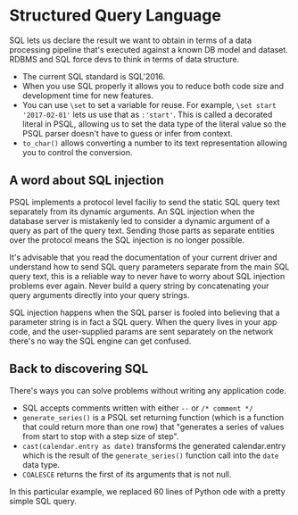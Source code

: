 # Structured Query Language

SQL lets us declare the result we want to obtain in terms of a data processing pipeline that's executed against a known DB model and dataset. RDBMS and SQL force devs to think in terms of data structure.

- The current SQL standard is SQL'2016.
- When you use SQL properly it allows you to reduce both code size and development time for new features.
- You can use `\set` to set a variable for reuse. For example, `\set start '2017-02-01'` lets us use that as `:'start'`. This is called a decorated literal in PSQL, allowing us to set the data type of the literal value so the PSQL parser doesn't have to guess or infer from context.
- `to_char()` allows converting a number to its text representation allowing you to control the conversion.

## A word about SQL injection

PSQL implements a protocol level faciliy to send the static SQL query text separately from its dynamic arguments. An SQL injection when the database server is mistakenly led to consider a dynamic argument of a query as part of the query text. Sending those parts as separate entities over the protocol means the SQL injection is no longer possible.

It's advisable that you read the documentation of your current driver and understand how to send SQL query parameters separate from the main SQL query text, this is a reliable way to never have to worry about SQL injection problems ever again. Never build a query string by concatenating your query arguments directly into your query strings.

SQL injection happens when the SQL parser is fooled into believing that a parameter string is in fact a SQL query. When the query lives in your app code, and the user-supplied params are sent separately on the network there's no way the SQL engine can get confused.

## Back to discovering SQL

There's ways you can solve problems without writing any application code.

- SQL accepts comments written with either `--` or `/* comment */`
- `generate_series()` is a PSQL set returning function (which is a function that could return more than one row) that "generates a series of values from start to stop with a step size of step".
- `cast(calendar.entry as date)` transforms the generated calendar.entry which is the result of the `generate_series()` function call into the `date` data type.
- `COALESCE` returns the first of its arguments that is not null.

In this particular example, we replaced 60 lines of Python ode with a pretty simple SQL query.